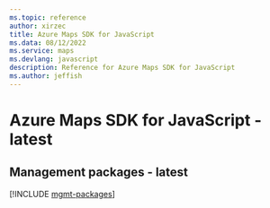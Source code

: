 ```yaml
---
ms.topic: reference
author: xirzec
title: Azure Maps SDK for JavaScript
ms.data: 08/12/2022
ms.service: maps
ms.devlang: javascript
description: Reference for Azure Maps SDK for JavaScript
ms.author: jeffish
---
```

# Azure Maps SDK for JavaScript - latest

## Management packages - latest
[!INCLUDE [mgmt-packages](maps-mgmt-index.md)]